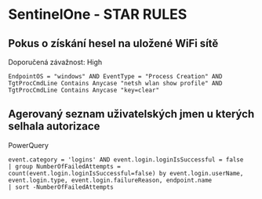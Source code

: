 # SentinelOne - STAR RULES

## Pokus o získání hesel na uložené WiFi sítě

Doporučená závažnost: High
```
EndpointOS = "windows" AND EventType = "Process Creation" AND
TgtProcCmdLine Contains Anycase "netsh wlan show profile" AND
TgtProcCmdLine Contains Anycase "key=clear"
```

## Agerovaný seznam uživatelských jmen u kterých selhala autorizace ##

PowerQuery
```
event.category = 'logins' AND event.login.loginIsSuccessful = false 
| group NumberOfFailedAttempts = count(event.login.loginIsSuccessful=false) by event.login.userName, event.login.type, event.login.failureReason, endpoint.name
| sort -NumberOfFailedAttempts
```
